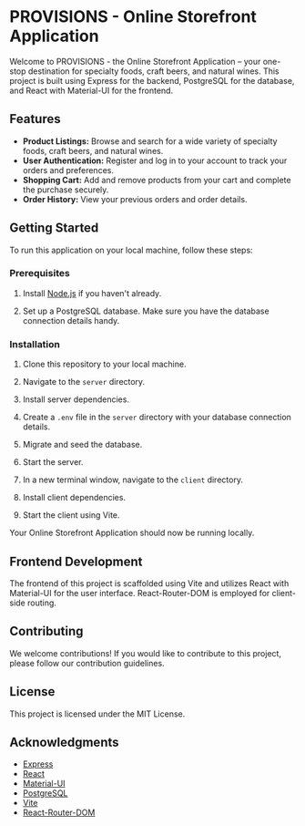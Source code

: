 # PROVISIONS - Online Storefront Application

Welcome to PROVISIONS - the Online Storefront Application – your one-stop destination for specialty foods, craft beers, and natural wines. This project is built using Express for the backend, PostgreSQL for the database, and React with Material-UI for the frontend.

## Features

- **Product Listings:** Browse and search for a wide variety of specialty foods, craft beers, and natural wines.
- **User Authentication:** Register and log in to your account to track your orders and preferences.
- **Shopping Cart:** Add and remove products from your cart and complete the purchase securely.
- **Order History:** View your previous orders and order details.

## Getting Started

To run this application on your local machine, follow these steps:

### Prerequisites

1. Install [Node.js](https://nodejs.org/) if you haven't already.

2. Set up a PostgreSQL database. Make sure you have the database connection details handy.

### Installation

1. Clone this repository to your local machine.

2. Navigate to the `server` directory.

3. Install server dependencies.

4. Create a `.env` file in the `server` directory with your database connection details.

5. Migrate and seed the database.

6. Start the server.

7. In a new terminal window, navigate to the `client` directory.

8. Install client dependencies.

9. Start the client using Vite.

Your Online Storefront Application should now be running locally.

## Frontend Development

The frontend of this project is scaffolded using Vite and utilizes React with Material-UI for the user interface. React-Router-DOM is employed for client-side routing.

## Contributing

We welcome contributions! If you would like to contribute to this project, please follow our contribution guidelines.

## License

This project is licensed under the MIT License.

## Acknowledgments

- [Express](https://expressjs.com/)
- [React](https://reactjs.org/)
- [Material-UI](https://material-ui.com/)
- [PostgreSQL](https://www.postgresql.org/)
- [Vite](https://vitejs.dev/)
- [React-Router-DOM](https://reactrouter.com/web/guides/quick-start)